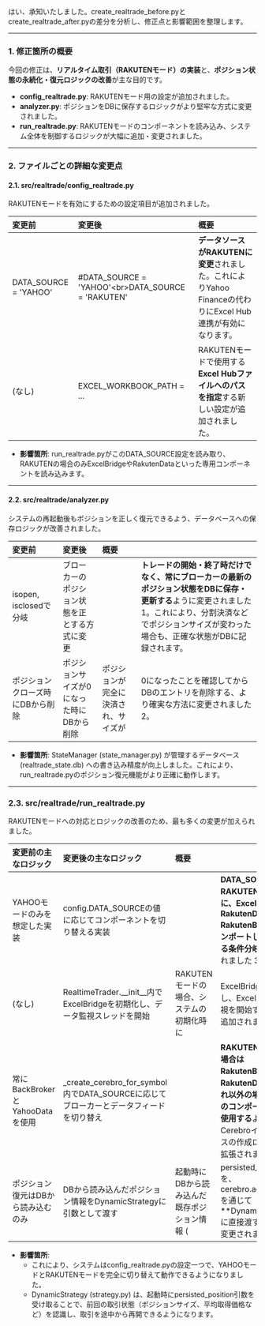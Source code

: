 はい、承知いたしました。create\_realtrade\_before.pyとcreate\_realtrade\_after.pyの差分を分析し、修正点と影響範囲を整理します。

---

### **1\. 修正箇所の概要**

今回の修正は、**リアルタイム取引（RAKUTENモード）の実装**と、**ポジション状態の永続化・復元ロジックの改善**が主な目的です。

* **config\_realtrade.py**: RAKUTENモード用の設定が追加されました。  
* **analyzer.py**: ポジションをDBに保存するロジックがより堅牢な方式に変更されました。  
* **run\_realtrade.py**: RAKUTENモードのコンポーネントを読み込み、システム全体を制御するロジックが大幅に追加・変更されました。

---

### **2\. ファイルごとの詳細な変更点**

#### **2.1. src/realtrade/config\_realtrade.py**

RAKUTENモードを有効にするための設定項目が追加されました。

| 変更前 | 変更後 | 概要 |
| :---- | :---- | :---- |
| DATA\_SOURCE \= 'YAHOO' | \#DATA\_SOURCE \= 'YAHOO'\<br\>DATA\_SOURCE \= 'RAKUTEN' | **データソースがRAKUTENに変更**されました。これによりYahoo Financeの代わりにExcel Hub連携が有効になります。 |
| (なし) | EXCEL\_WORKBOOK\_PATH \= ... | RAKUTENモードで使用する**Excel Hubファイルへのパスを指定**する新しい設定が追加されました。 |

* **影響箇所**: run\_realtrade.pyがこのDATA\_SOURCE設定を読み取り、RAKUTENの場合のみExcelBridgeやRakutenDataといった専用コンポーネントを読み込みます。

---

#### **2.2. src/realtrade/analyzer.py**

システムの再起動後もポジションを正しく復元できるよう、データベースへの保存ロジックが改善されました。

| 変更前 | 変更後 | 概要 |  |
| :---- | :---- | :---- | :---- |
| isopen, isclosedで分岐 | ブローカーのポジション状態を正とする方式に変更 |  | **トレードの開始・終了時だけでなく、常にブローカーの最新のポジション状態をDBに保存・更新する**ように変更されました 1。これにより、分割決済などでポジションサイズが変わった場合も、正確な状態がDBに記録されます。  |
| ポジションクローズ時にDBから削除 | ポジションサイズが0になった時にDBから削除 | ポジションが完全に決済され、サイズが | 0になったことを確認してからDBのエントリを削除する、より確実な方法に変更されました 2。  |

* **影響箇所**: StateManager (state\_manager.py) が管理するデータベース (realtrade\_state.db) への書き込み精度が向上しました。これにより、run\_realtrade.pyのポジション復元機能がより正確に動作します。

---

### **2.3. src/realtrade/run\_realtrade.py**

RAKUTENモードへの対応とロジックの改善のため、最も多くの変更が加えられました。

| 変更前の主なロジック | 変更後の主なロジック | 概要 |  |
| :---- | :---- | :---- | :---- |
| YAHOOモードのみを想定した実装 | config.DATA\_SOURCEの値に応じてコンポーネントを切り替える実装 |  | **DATA\_SOURCEがRAKUTENの場合に、ExcelBridge, RakutenData, RakutenBrokerをインポートして使用する条件分岐が追加**されました 3。  |
| (なし) | RealtimeTrader.\_\_init\_\_内でExcelBridgeを初期化し、データ監視スレッドを開始 | RAKUTENモードの場合、システムの初期化時に | ExcelBridgeを起動し、Excel Hubの監視を開始する処理が追加されました 4。  |
| 常にBackBrokerとYahooDataを使用 | \_create\_cerebro\_for\_symbol内でDATA\_SOURCEに応じてブローカーとデータフィードを切り替え |  | **RAKUTENモードの場合はRakutenBrokerとRakutenDataを、それ以外の場合は従来のコンポーネントを使用する**ように、Cerebroインスタンスの作成ロジックが拡張されました 5。  |
| ポジション復元はDBから読み込むのみ | DBから読み込んだポジション情報をDynamicStrategyに引数として渡す | 起動時にDBから読み込んだ既存ポジション情報 ( | persisted\_position) を、cerebro.addstrategyを通じて\*\*DynamicStrategyに直接渡す\*\*ように変更されました 6。  |

* **影響箇所**:  
  * これにより、システムはconfig\_realtrade.pyの設定一つで、YAHOOモードとRAKUTENモードを完全に切り替えて動作できるようになりました。  
  * DynamicStrategy (strategy.py) は、起動時にpersisted\_position引数を受け取ることで、前回の取引状態（ポジションサイズ、平均取得価格など）を認識し、取引を途中から再開できるようになります。